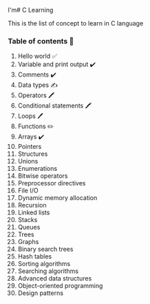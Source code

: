 I'm# C Learning 

This is the list of concept to learn in C language

### Table of contents 📝

1.  Hello world ✅
2.  Variable and print output ✔️
3.  Comments ✔️
4.  Data types ✍️
5.  Operators 🖍️
6.  Conditional statements 🖍️
7.  Loops 🖊️
8.  Functions ✏️
9.  Arrays ✔️
10. Pointers
11. Structures
12. Unions
13. Enumerations
14. Bitwise operators
15. Preprocessor directives
16. File I/O
17. Dynamic memory allocation
18. Recursion
19. Linked lists
20. Stacks
21. Queues
22. Trees
23. Graphs
24. Binary search trees
25. Hash tables
26. Sorting algorithms
27. Searching algorithms
28. Advanced data structures
29. Object-oriented programming
30. Design patterns
